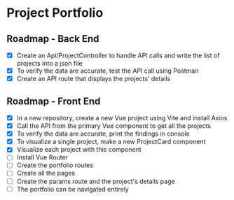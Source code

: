 # Project Portfolio

## Roadmap - Back End

- [x] Create an Api/ProjectController to handle API calls and write the list of projects into a json file
- [x] To verify the data are accurate, test the API call using Postman
- [x] Create an API route that displays the projects' details

## Roadmap - Front End

- [x] In a new repository, create a new Vue project using Vite and install Axios
- [x] Call the API from the primary Vue component to get all the projects
- [x] To verify the data are accurate, print the findings in console
- [x] To visualize a single project, make a new ProjectCard component
- [x] Visualize each project with this component
- [ ] Install Vue Router
- [ ] Create the portfolio routes
- [ ] Create all the pages
- [ ] Create the params route and the project's details page
- [ ] The portfolio can be navigated entirely